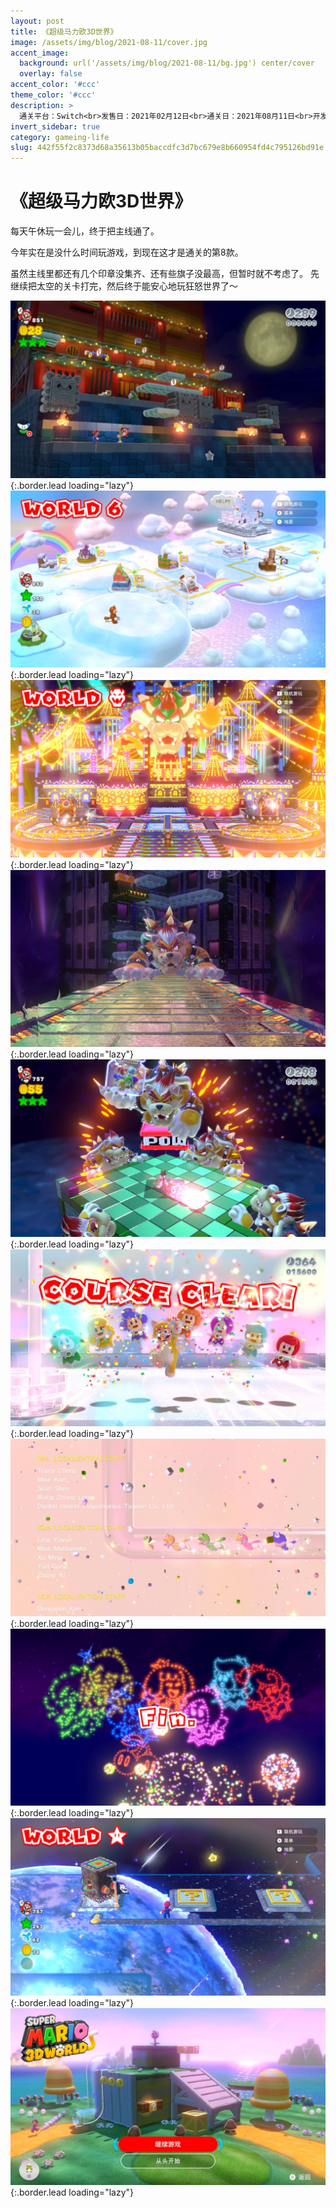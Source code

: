 ```yaml
---
layout: post
title: 《超级马力欧3D世界》
image: /assets/img/blog/2021-08-11/cover.jpg
accent_image: 
  background: url('/assets/img/blog/2021-08-11/bg.jpg') center/cover
  overlay: false
accent_color: '#ccc'
theme_color: '#ccc'
description: >
  通关平台：Switch<br>发售日：2021年02月12日<br>通关日：2021年08月11日<br>开发商：Nintendo<br>发行商：Nintendo<br>个人评分：92
invert_sidebar: true
category: gameing-life
slug: 442f55f2c8373d68a35613b05baccdfc3d7bc679e8b660954fd4c795126bd91e
---
```


# 《超级马力欧3D世界》

每天午休玩一会儿，终于把主线通了。

今年实在是没什么时间玩游戏，到现在这才是通关的第8款。

虽然主线里都还有几个印章没集齐、还有些旗子没最高，但暂时就不考虑了。
先继续把太空的关卡打完，然后终于能安心地玩狂怒世界了～


![](/assets/img/blog/2021-08-11/2021080412375600_s.jpg){:.border.lead loading="lazy"}
![](/assets/img/blog/2021-08-11/2021080413242400_s.jpg){:.border.lead loading="lazy"}
![](/assets/img/blog/2021-08-11/2021081014094000_s.jpg){:.border.lead loading="lazy"}
![](/assets/img/blog/2021-08-11/2021081113164400_s.jpg){:.border.lead loading="lazy"}
![](/assets/img/blog/2021-08-11/2021081113305600_s.jpg){:.border.lead loading="lazy"}
![](/assets/img/blog/2021-08-11/2021081113322600_s.jpg){:.border.lead loading="lazy"}
![](/assets/img/blog/2021-08-11/2021081113340800_s.jpg){:.border.lead loading="lazy"}
![](/assets/img/blog/2021-08-11/2021081113345000_s.jpg){:.border.lead loading="lazy"}
![](/assets/img/blog/2021-08-11/2021081113572500_s.jpg){:.border.lead loading="lazy"}
![](/assets/img/blog/2021-08-11/2021081114003100_s.jpg){:.border.lead loading="lazy"}

